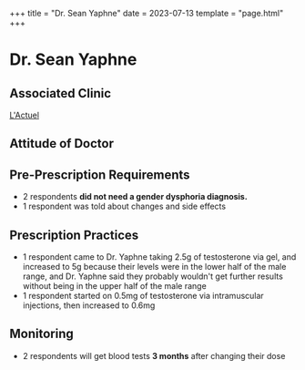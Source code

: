 +++
title = "Dr. Sean Yaphne"
date = 2023-07-13
template = "page.html"
+++

# Dr. Sean Yaphne
## Associated Clinic
[L'Actuel](@/blog/clinics/actuel.md)
## Attitude of Doctor
## Pre-Prescription Requirements
* 2 respondents **did not need a gender dysphoria diagnosis.**
* 1 respondent was told about changes and side effects

## Prescription Practices
* 1 respondent came to Dr. Yaphne taking 2.5g of testosterone via gel, and increased to 5g because their levels were in the lower half of the male range, and Dr. Yaphne said they probably wouldn't get further results without being in the upper half of the male range
* 1 respondent started on 0.5mg of testosterone via intramuscular injections, then increased to 0.6mg

## Monitoring
* 2 respondents will get blood tests **3 months** after changing their dose

